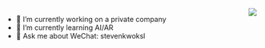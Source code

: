 <img align="right" src="https://github-readme-stats.vercel.app/api?username=guozhaolong&show_icons=true&icon_color=ad0d52&text_color=24292e&bg_color=ffffff&hide_title=true" />

- 🔭 I’m currently working on a private company
- 🌱 I’m currently learning AI/AR
- 💬 Ask me about WeChat: stevenkwoksl
